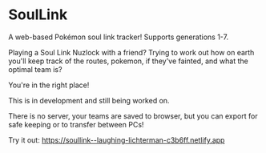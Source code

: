 # SoulLink
A web-based Pokémon soul link tracker! Supports generations 1-7.

Playing a Soul Link Nuzlock with a friend?
Trying to work out how on earth you'll keep track of the routes, pokemon, if they've fainted, and what the optimal team is?

You're in the right place!

This is in development and still being worked on.

There is no server, your teams are saved to browser, but you can export for safe keeping or to transfer between PCs!

Try it out: https://soullink--laughing-lichterman-c3b6ff.netlify.app
